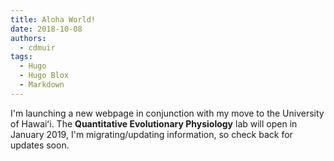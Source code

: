 ```yaml
---
title: Aloha World!
date: 2018-10-08
authors:
  - cdmuir
tags:
  - Hugo
  - Hugo Blox
  - Markdown
---
```


I'm launching a new webpage in conjunction with my move to the University of Hawaiʻi. The **Quantitative Evolutionary Physiology** lab will open in January 2019, I'm migrating/updating information, so check back for updates soon.
